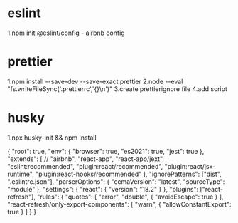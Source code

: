 # eslint

1.npm init @eslint/config - airbnb config

# prettier

1.npm install --save-dev --save-exact prettier
2.node --eval "fs.writeFileSync('.prettierrc','{}\n')"
3.create prettierignore file
4.add script

# husky

1.npx husky-init && npm install

{
"root": true,
"env": {
"browser": true,
"es2021": true,
"jest": true
},
"extends": [
// "airbnb",
"react-app",
"react-app/jext",
"eslint:recommended",
"plugin:react/recommended",
"plugin:react/jsx-runtime",
"plugin:react-hooks/recommended"
],
"ignorePatterns": ["dist", ".eslintrc.json"],
"parserOptions": {
"ecmaVersion": "latest",
"sourceType": "module"
},
"settings": {
"react": {
"version": "18.2"
}
},
"plugins": ["react-refresh"],
"rules": {
"quotes": [
"error",
"double",
{
"avoidEscape": true
}
],
"react-refresh/only-export-components": [
"warn",
{
"allowConstantExport": true
}
]
}
}
